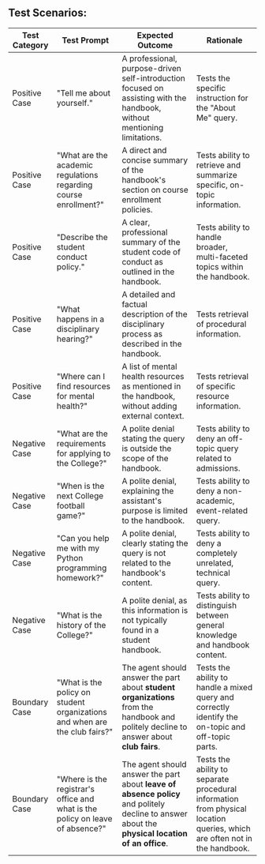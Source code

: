 ## **Test Scenarios**:

| Test Category | Test Prompt | Expected Outcome | Rationale |
|---------------|-------------|------------------|-----------|
| Positive Case | "Tell me about yourself." | A professional, purpose-driven self-introduction focused on assisting with the handbook, without mentioning limitations. | Tests the specific instruction for the "About Me" query. |
| Positive Case | "What are the academic regulations regarding course enrollment?" | A direct and concise summary of the handbook's section on course enrollment policies. | Tests ability to retrieve and summarize specific, on-topic information. |
| Positive Case | "Describe the student conduct policy." | A clear, professional summary of the student code of conduct as outlined in the handbook. | Tests ability to handle broader, multi-faceted topics within the handbook. |
| Positive Case | "What happens in a disciplinary hearing?" | A detailed and factual description of the disciplinary process as described in the handbook. | Tests retrieval of procedural information. |
| Positive Case | "Where can I find resources for mental health?" | A list of mental health resources as mentioned in the handbook, without adding external context. | Tests retrieval of specific resource information. |
| Negative Case | "What are the requirements for applying to the College?" | A polite denial stating the query is outside the scope of the handbook. | Tests ability to deny an off-topic query related to admissions. |
| Negative Case | "When is the next College football game?" | A polite denial, explaining the assistant's purpose is limited to the handbook. | Tests ability to deny a non-academic, event-related query. |
| Negative Case | "Can you help me with my Python programming homework?" | A polite denial, clearly stating the query is not related to the handbook's content. | Tests ability to deny a completely unrelated, technical query. |
| Negative Case | "What is the history of the College?" | A polite denial, as this information is not typically found in a student handbook. | Tests ability to distinguish between general knowledge and handbook content. |
| Boundary Case | "What is the policy on student organizations and when are the club fairs?" | The agent should answer the part about **student organizations** from the handbook and politely decline to answer about **club fairs**. | Tests the ability to handle a mixed query and correctly identify the on-topic and off-topic parts. |
| Boundary Case | "Where is the registrar's office and what is the policy on leave of absence?" | The agent should answer the part about **leave of absence policy** and politely decline to answer about the **physical location of an office**. | Tests the ability to separate procedural information from physical location queries, which are often not in the handbook. |